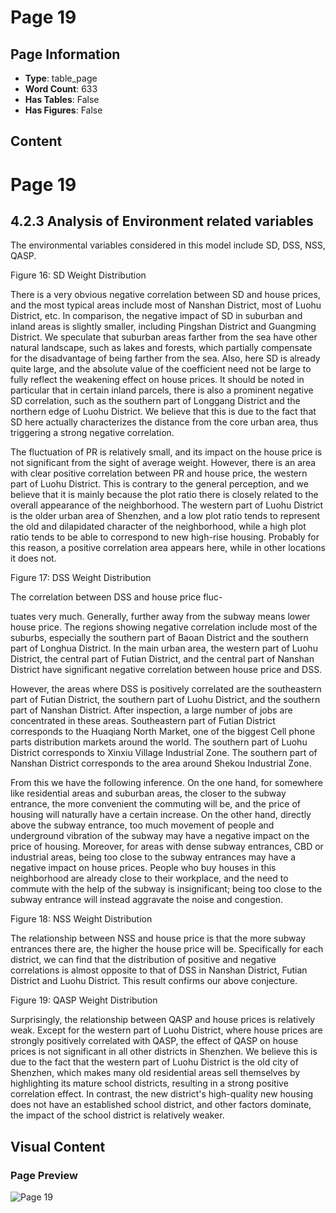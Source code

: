 # Page 19

## Page Information

- **Type**: table_page
- **Word Count**: 633
- **Has Tables**: False
- **Has Figures**: False

## Content

# Page 19

## 4.2.3 Analysis of Environment related variables

The environmental variables considered in this model include SD, DSS, NSS, QASP.

Figure 16: SD Weight Distribution

<!-- image -->

There is a very obvious negative correlation between SD and house prices, and the most typical areas include most of Nanshan District, most of Luohu District, etc. In comparison, the negative impact of SD in suburban and inland areas is slightly smaller, including Pingshan District and Guangming District. We speculate that suburban areas farther from the sea have other natural landscape, such as lakes and forests, which partially compensate for the disadvantage of being farther from the sea. Also, here SD is already quite large, and the absolute value of the coefficient need not be large to fully reflect the weakening effect on house prices. It should be noted in particular that in certain inland parcels, there is also a prominent negative SD correlation, such as the southern part of Longgang District and the northern edge of Luohu District. We believe that this is due to the fact that SD here actually characterizes the distance from the core urban area, thus triggering a strong negative correlation.

The fluctuation of PR is relatively small, and its impact on the house price is not significant from the sight of average weight. However, there is an area with clear positive correlation between PR and house price, the western part of Luohu District. This is contrary to the general perception, and we believe that it is mainly because the plot ratio there is closely related to the overall appearance of the neighborhood. The western part of Luohu District is the older urban area of Shenzhen, and a low plot ratio tends to represent the old and dilapidated character of the neighborhood, while a high plot ratio tends to be able to correspond to new high-rise housing. Probably for this reason, a positive correlation area appears here, while in other locations it does not.

Figure 17: DSS Weight Distribution

<!-- image -->

The correlation between DSS and house price fluc-

tuates very much. Generally, further away from the subway means lower house price. The regions showing negative correlation include most of the suburbs, especially the southern part of Baoan District and the southern part of Longhua District. In the main urban area, the western part of Luohu District, the central part of Futian District, and the central part of Nanshan District have significant negative correlation between house price and DSS.

However, the areas where DSS is positively correlated are the southeastern part of Futian District, the southern part of Luohu District, and the southern part of Nanshan District. After inspection, a large number of jobs are concentrated in these areas. Southeastern part of Futian District corresponds to the Huaqiang North Market, one of the biggest Cell phone parts distribution markets around the world. The southern part of Luohu District corresponds to Xinxiu Village Industrial Zone. The southern part of Nanshan District corresponds to the area around Shekou Industrial Zone.

From this we have the following inference. On the one hand, for somewhere like residential areas and suburban areas, the closer to the subway entrance, the more convenient the commuting will be, and the price of housing will naturally have a certain increase. On the other hand, directly above the subway entrance, too much movement of people and underground vibration of the subway may have a negative impact on the price of housing. Moreover, for areas with dense subway entrances, CBD or industrial areas, being too close to the subway entrances may have a negative impact on house prices. People who buy houses in this neighborhood are already close to their workplace, and the need to commute with the help of the subway is insignificant; being too close to the subway entrance will instead aggravate the noise and congestion.

Figure 18: NSS Weight Distribution

<!-- image -->

The relationship between NSS and house price is that the more subway entrances there are, the higher the house price will be. Specifically for each district, we can find that the distribution of positive and negative correlations is almost opposite to that of DSS in Nanshan District, Futian District and Luohu District. This result confirms our above conjecture.

Figure 19: QASP Weight Distribution

<!-- image -->

Surprisingly, the relationship between QASP and house prices is relatively weak. Except for the western part of Luohu District, where house prices are strongly positively correlated with QASP, the effect of QASP on house prices is not significant in all other districts in Shenzhen. We believe this is due to the fact that the western part of Luohu District is the old city of Shenzhen, which makes many old residential areas sell themselves by highlighting its mature school districts, resulting in a strong positive correlation effect. In contrast, the new district's high-quality new housing does not have an established school district, and other factors dominate, the impact of the school district is relatively weaker.

## Visual Content

### Page Preview

![Page 19](/projects/llms/images/2202.04358v1_page_19.png)
